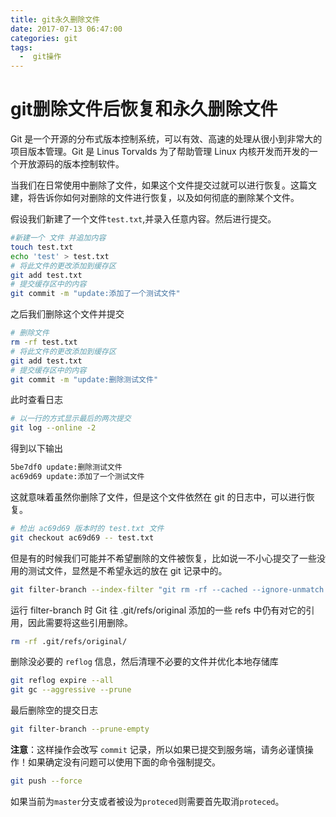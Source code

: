 ```yaml
---
title: git永久删除文件
date: 2017-07-13 06:47:00
categories: git
tags:
  -  git操作
---
```



# git删除文件后恢复和永久删除文件

Git 是一个开源的分布式版本控制系统，可以有效、高速的处理从很小到非常大的项目版本管理。Git 是 Linus Torvalds 为了帮助管理 Linux 内核开发而开发的一个开放源码的版本控制软件。

当我们在日常使用中删除了文件，如果这个文件提交过就可以进行恢复。这篇文建，将告诉你如何对删除的文件进行恢复，以及如何彻底的删除某个文件。

<!--more-->

假设我们新建了一个文件`test.txt`,并录入任意内容。然后进行提交。
```bash
#新建一个 文件 并追加内容
touch test.txt
echo 'test' > test.txt 
# 将此文件的更改添加到缓存区
git add test.txt
# 提交缓存区中的内容
git commit -m "update:添加了一个测试文件"
```
之后我们删除这个文件并提交
```bash
# 删除文件
rm -rf test.txt 
# 将此文件的更改添加到缓存区
git add test.txt
# 提交缓存区中的内容
git commit -m "update:删除测试文件"
```
此时查看日志
```bash
# 以一行的方式显示最后的两次提交
git log --online -2
```
得到以下输出
```bash
5be7df0 update:删除测试文件
ac69d69 update:添加了一个测试文件
```
这就意味着虽然你删除了文件，但是这个文件依然在 git 的日志中，可以进行恢复。
```bash
# 检出 ac69d69 版本时的 test.txt 文件
git checkout ac69d69 -- test.txt
```
但是有的时候我们可能并不希望删除的文件被恢复，比如说一不小心提交了一些没用的测试文件，显然是不希望永远的放在 git 记录中的。
```bash
git filter-branch --index-filter "git rm -rf --cached --ignore-unmatch test.txt" HEAD
```

运行 filter-branch 时 Git 往 .git/refs/original 添加的一些 refs 中仍有对它的引用，因此需要将这些引用删除。
```bash
rm -rf .git/refs/original/
```
删除没必要的 `reflog` 信息，然后清理不必要的文件并优化本地存储库
```bash
git reflog expire --all
git gc --aggressive --prune
```
最后删除空的提交日志
```bash
git filter-branch --prune-empty
```

**注意**：这样操作会改写 `commit` 记录，所以如果已提交到服务端，请务必谨慎操作！如果确定没有问题可以使用下面的命令强制提交。
```bash
git push --force
```
如果当前为`master`分支或者被设为`proteced`则需要首先取消`proteced`。